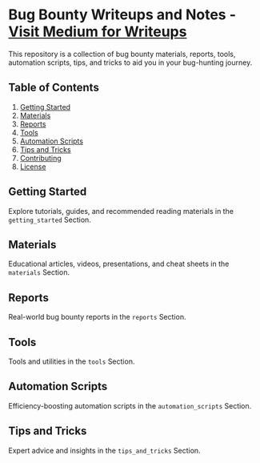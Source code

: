 # Bug Bounty Writeups and Notes  - [Visit Medium for Writeups](https://cyberw1ng.medium.com)

This repository is a collection of bug bounty materials, reports, tools, automation scripts, tips, and tricks to aid you in your bug-hunting journey.

## Table of Contents

1. [Getting Started](#getting-started)
2. [Materials](#materials)
3. [Reports](#reports)
4. [Tools](#tools)
5. [Automation Scripts](#automation-scripts)
6. [Tips and Tricks](#tips-and-tricks)
7. [Contributing](#contributing)
8. [License](#license)

## Getting Started

Explore tutorials, guides, and recommended reading materials in the `getting_started` Section.

## Materials

Educational articles, videos, presentations, and cheat sheets in the `materials` Section.

## Reports

Real-world bug bounty reports in the `reports` Section.

## Tools

Tools and utilities in the `tools` Section.

## Automation Scripts

Efficiency-boosting automation scripts in the `automation_scripts` Section.

## Tips and Tricks

Expert advice and insights in the `tips_and_tricks` Section.
